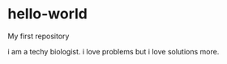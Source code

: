 # hello-world
My first repository

i am a techy biologist. 
i love problems but i love solutions more.
